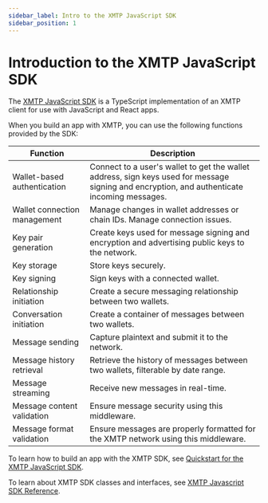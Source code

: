 ```yaml
---
sidebar_label: Intro to the XMTP JavaScript SDK
sidebar_position: 1
---
```


# Introduction to the XMTP JavaScript SDK

The [XMTP JavaScript SDK](https://github.com/xmtp/xmtp-js) is a TypeScript implementation of an XMTP client for use with JavaScript and React apps.

When you build an app with XMTP, you can use the following functions provided by the SDK:

| Function | Description |
| --- | --- |
| Wallet-based authentication  | Connect to a user's wallet to get the wallet address, sign keys used for message signing and encryption, and authenticate incoming messages. |
| Wallet connection management | Manage changes in wallet addresses or chain IDs. Manage connection issues. |
| Key pair generation | Create keys used for message signing and encryption and advertising public keys to the network. |
| Key storage | Store keys securely. |
| Key signing | Sign keys with a connected wallet. |
| Relationship initiation | Create a secure messaging relationship between two wallets. |
| Conversation initiation | Create a container of messages between two wallets. |
| Message sending | Capture plaintext and submit it to the network. |
| Message history retrieval | Retrieve the history of messages between two wallets, filterable by date range. |
| Message streaming | Receive new messages in real-time. |
| Message content validation | Ensure message security using this middleware. |
| Message format validation | Ensure messages are properly formatted for the XMTP network using this middleware. |

To learn how to build an app with the XMTP SDK, see [Quickstart for the XMTP JavaScript SDK](/docs/client-sdk/javascript/tutorials/quickstart).

To learn about XMTP SDK classes and interfaces, see [XMTP Javascript SDK Reference](/docs/client-sdk/javascript/reference/classes/Client).
